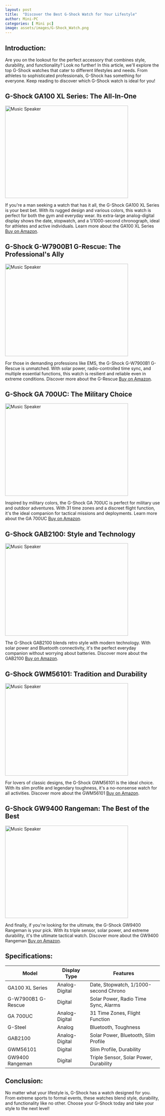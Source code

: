 ```yaml
---
layout: post
title:  "Discover the Best G-Shock Watch for Your Lifestyle"
author: Mini-PC
categories: [ Mini pc]
image: assets/images/G-Shock_Watch.png
--- 
```


## Introduction:
Are you on the lookout for the perfect accessory that combines style, durability, and functionality? Look no further! In this article, we'll explore the top G-Shock watches that cater to different lifestyles and needs. From athletes to sophisticated professionals, G-Shock has something for everyone. Keep reading to discover which G-Shock watch is ideal for you!

## G-Shock GA100 XL Series: The All-In-One
<img src="https://m.media-amazon.com/images/I/61JBVNfQHjL._AC_SL1102_.jpg" alt="Music Speaker" width="400" height="300">

If you're a man seeking a watch that has it all, the G-Shock GA100 XL Series is your best bet. With its rugged design and various colors, this watch is perfect for both the gym and everyday wear. Its extra-large analog-digital display shows the date, stopwatch, and a 1/1000-second chronograph, ideal for athletes and active individuals. Learn more about the GA100 XL Series [Buy on Amazon](https://amzn.to/3wwCuUF).


## G-Shock G-W7900B1 G-Rescue: The Professional's Ally
<img src="https://m.media-amazon.com/images/I/91pTh64tSgL._AC_SL1500_.jpg" alt="Music Speaker" width="400" height="300">

For those in demanding professions like EMS, the G-Shock G-W7900B1 G-Rescue is unmatched. With solar power, radio-controlled time sync, and multiple essential functions, this watch is resilient and reliable even in extreme conditions. Discover more about the G-Rescue [Buy on Amazon](https://amzn.to/44CBsmK).

## G-Shock GA 700UC: The Military Choice
<img src="https://m.media-amazon.com/images/I/81VqDjBI3jL._AC_SL1500_.jpg" alt="Music Speaker" width="400" height="300">

Inspired by military colors, the G-Shock GA 700UC is perfect for military use and outdoor adventures. With 31 time zones and a discreet flight function, it's the ideal companion for tactical missions and deployments. Learn more about the GA 700UC [Buy on Amazon](https://amzn.to/44Fygqr).


## G-Shock GAB2100: Style and Technology
<img src="https://m.media-amazon.com/images/I/71a212pD3-L._AC_SL1500_.jpg" alt="Music Speaker" width="400" height="300">

The G-Shock GAB2100 blends retro style with modern technology. With solar power and Bluetooth connectivity, it's the perfect everyday companion without worrying about batteries. Discover more about the GAB2100 [Buy on Amazon](https://amzn.to/4agAaiq).

## G-Shock GWM56101: Tradition and Durability
<img src="https://m.media-amazon.com/images/I/61D+2vMEKkL._AC_SL1102_.jpg" alt="Music Speaker" width="400" height="300">

For lovers of classic designs, the G-Shock GWM56101 is the ideal choice. With its slim profile and legendary toughness, it's a no-nonsense watch for all activities. Discover more about the GWM56101 [Buy on Amazon](https://amzn.to/3JXtISF).

## G-Shock GW9400 Rangeman: The Best of the Best
<img src="https://m.media-amazon.com/images/I/61uhqf48xzL._AC_SL1500_.jpg" alt="Music Speaker" width="400" height="300">

And finally, if you're looking for the ultimate, the G-Shock GW9400 Rangeman is your pick. With its triple sensor, solar power, and extreme durability, it's the ultimate tactical watch. Discover more about the GW9400 Rangeman [Buy on Amazon](https://amzn.to/4byQY59).

## Specifications:

| Model                | Display Type      | Features                                |
|----------------------|-------------------|-----------------------------------------|
| GA100 XL Series      | Analog-Digital    | Date, Stopwatch, 1/1000-second Chrono  |
| G-W7900B1 G-Rescue   | Digital           | Solar Power, Radio Time Sync, Alarms   |
| GA 700UC             | Analog-Digital    | 31 Time Zones, Flight Function         |
| G-Steel              | Analog            | Bluetooth, Toughness                    |
| GAB2100              | Analog-Digital    | Solar Power, Bluetooth, Slim Profile   |
| GWM56101             | Digital           | Slim Profile, Durability                |
| GW9400 Rangeman      | Digital           | Triple Sensor, Solar Power, Durability  |

## Conclusion:
No matter what your lifestyle is, G-Shock has a watch designed for you. From extreme sports to formal events, these watches blend style, durability, and functionality like no other. Choose your G-Shock today and take your style to the next level!
